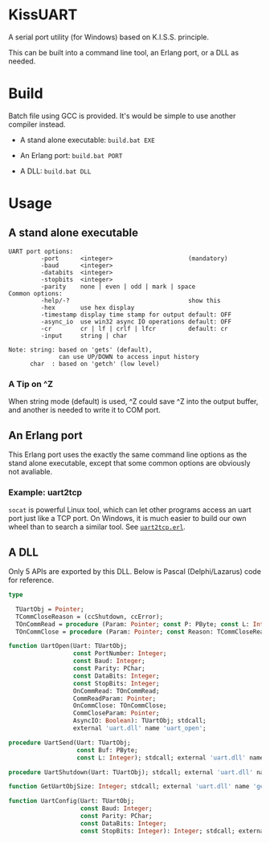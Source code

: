 # KissUART

A serial port utility (for Windows) based on K.I.S.S. principle.

This can be built into a command line tool, an Erlang port, or a DLL as needed.

# Build

Batch file using GCC is provided. It's would be simple to use another compiler
instead.

* A stand alone executable:  `build.bat EXE`

* An Erlang port: `build.bat PORT`

* A DLL: `build.bat DLL`

# Usage

## A stand alone executable

```
UART port options:
         -port      <integer>                     (mandatory)
         -baud      <integer>
         -databits  <integer>
         -stopbits  <integer>
         -parity    none | even | odd | mark | space
Common options:
         -help/-?                                 show this
         -hex       use hex display
         -timestamp display time stamp for output default: OFF
         -async_io  use win32 async IO operations default: OFF
         -cr        cr | lf | crlf | lfcr         default: cr
         -input     string | char

Note: string: based on 'gets' (default),
              can use UP/DOWN to access input history
      char  : based on 'getch' (low level)
```

### A Tip on ^Z

When string mode (default) is used, ^Z<Enter> could save ^Z into the output buffer, and another <Enter> is needed to
write it to COM port.

## An Erlang port

This Erlang port uses the exactly the same command line options as the stand alone executable, except that some common
options are obviously not avaliable.

### Example: uart2tcp

`socat` is powerful Linux tool, which can let other programs access an uart port
just like a TCP port. On Windows, it is much easier to build our own wheel than
to search a similar tool. See [`uart2tcp.erl`](uart2tcp.erl).

## A DLL

Only 5 APIs are exported by this DLL. Below is Pascal (Delphi/Lazarus) code for reference.

```Pascal
type

  TUartObj = Pointer;
  TCommCloseReason = (ccShutdown, ccError);
  TOnCommRead = procedure (Param: Pointer; const P: PByte; const L: Integer);
  TOnCommClose = procedure (Param: Pointer; const Reason: TCommCloseReason);

function UartOpen(Uart: TUartObj;
                  const PortNumber: Integer;
                  const Baud: Integer;
                  const Parity: PChar;
                  const DataBits: Integer;
                  const StopBits: Integer;
                  OnCommRead: TOnCommRead;
                  CommReadParam: Pointer;
                  OnCommClose: TOnCommClose;
                  CommCloseParam: Pointer;
                  AsyncIO: Boolean): TUartObj; stdcall;
                  external 'uart.dll' name 'uart_open';

procedure UartSend(Uart: TUartObj;
                   const Buf: PByte;
                   const L: Integer); stdcall; external 'uart.dll' name 'uart_send';

procedure UartShutdown(Uart: TUartObj); stdcall; external 'uart.dll' name 'uart_shutdown';

function GetUartObjSize: Integer; stdcall; external 'uart.dll' name 'get_uart_obj_size';

function UartConfig(Uart: TUartObj;
                    const Baud: Integer;
                    const Parity: PChar;
                    const DataBits: Integer;
                    const StopBits: Integer): Integer; stdcall; external 'uart.dll' name 'uart_config';
```




